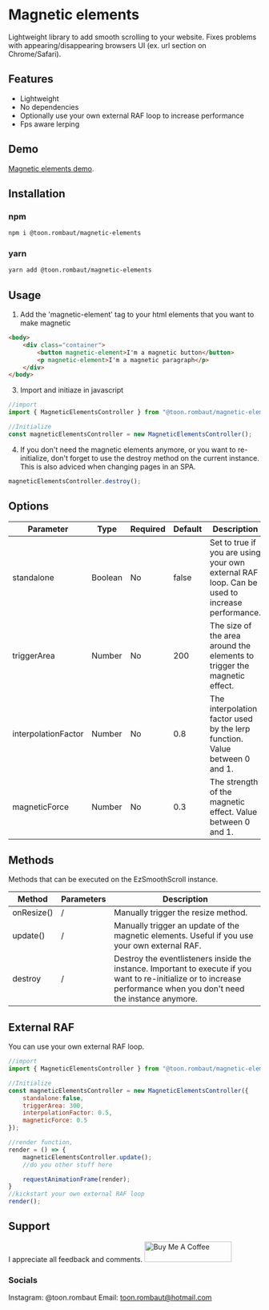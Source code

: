 # Magnetic elements
Lightweight library to add smooth scrolling to your website.
Fixes problems with appearing/disappearing browsers UI (ex. url section on Chrome/Safari).

## Features

- Lightweight
- No dependencies
- Optionally use your own external RAF loop to increase performance
- Fps aware lerping
## Demo 
[Magnetic elements demo](https://magnetic-elements.netlify.app/).
## Installation
### npm
```sh
npm i @toon.rombaut/magnetic-elements
```
### yarn
```sh
yarn add @toon.rombaut/magnetic-elements
```

## Usage

1. Add the 'magnetic-element' tag to your html elements that you want to make magnetic
```html
<body>
    <div class="container">
        <button magnetic-element>I'm a magnetic button</button>
        <p magnetic-element>I'm a magnetic paragraph</p>
    </div>
</body>
```

3. Import and initiaze in javascript
```javascript
//import
import { MagneticElementsController } from "@toon.rombaut/magnetic-elements";

//Initialize
const magneticElementsController = new MagneticElementsController();
```
4. If you don't need the magnetic elements anymore, or you want to re-initialize, don't forget to use the destroy method on the current instance.
This is also adviced when changing pages in an SPA.
```javascript
magneticElementsController.destroy();
```
## Options

| Parameter | Type | Required| Default | Description |
| ------ | ------ | ------ | ------ | ------ |
| standalone | Boolean | No | false | Set to true if you are using your own external RAF loop. Can be used to increase performance. |
| triggerArea | Number | No | 200 | The size of the area around the elements to trigger the magnetic effect. |
| interpolationFactor | Number | No | 0.8 | The interpolation factor used by the lerp function. Value between 0 and 1. |
| magneticForce | Number | No | 0.3 | The strength of the magnetic effect. Value between 0 and 1. |

## Methods

Methods that can be executed on the EzSmoothScroll instance.

| Method | Parameters | Description |
| ------ | ------ | ------ |
| onResize() | / | Manually trigger the resize method. |
| update() | / | Manually trigger an update of the magnetic elements. Useful if you use your own external RAF. |
| destroy | / | Destroy the eventlisteners inside the instance. Important to execute if you want to re-initialize or to increase performance when you don't need the instance anymore. |

## External RAF
You can use your own external RAF loop.

```javascript
//import
import { MagneticElementsController } from "@toon.rombaut/magnetic-elements";

//Initialize
const magneticElementsController = new MagneticElementsController({
    standalone:false,
    triggerArea: 300,
    interpolationFactor: 0.5,
    magneticForce: 0.5
});

//render function,
render = () => {
    magneticElementsController.update();
    //do you other stuff here

    requestAnimationFrame(render);
}
//kickstart your own external RAF loop
render();
```

## Support
I appreciate all feedback and comments.
<a href="https://www.buymeacoffee.com/toonrombaut" target="_blank"><img src="https://cdn.buymeacoffee.com/buttons/default-orange.png" alt="Buy Me A Coffee" height="41" width="174"></a>
### Socials
Instagram: @toon.rombaut
Email: toon.rombaut@hotmail.com
